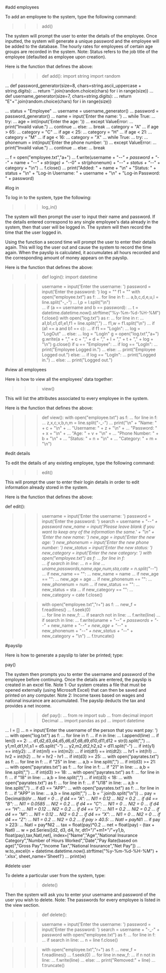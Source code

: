 #add employees

To add an employee to the system, type the following command:
>>> add()

The system will prompt the user to enter the details of the employee. Once inputted, the system will generate a
unique password and the employee will be added to the database. The hourly rates for employees of certain age groups
are recorded in the system.
Note: Status refers to the job title of the employee (defaulted as employee upon creation).

Here is the function that defines the above:

>>> def add():
>>>     import string
>>>     import random
    
...     def password_generator(size=8, chars=string.ascii_uppercase + string.digits):
...         return ''.join(random.choice(chars) for i in range(size))
...     def username_generator(size=7, chars=string.digits):
...         return "E"+''.join(random.choice(chars) for i in range(size))

...     status = "Employee"
...     username = username_generator()
...     password = password_generator()
...     name = input('Enter the name: ')
...     while True:
...         try:
...             age = int(input('Enter the age: '))
...         except ValueError:
...             print("Invaild value.")
...             continue
...         else:
...             break
...     category = "A"
...     if age > 65:
...         category = "C"
...     if age < 25:
...         category = "H"
...     if age < 21:
...         category = "M"
...     if age < 16:
...         category = "X"
...     while True:
...         try:
...             phonenum = int(input('Enter the phone number: '))
...         except ValueError:
...             print("Invaild value.")
...             continue
...         else:
...             break

...     f = open("employee.txt","a+")
...     f.write(username + "-_-" + password + "-_-" + name + "-_-" + str(age) + "-_-0" + str(phonenum) + "-_-" + status + "-_-" + category + "\n")
...     f.close()
...     print("Added: " + name + "\n" + "Status: " + status + "\n" + "Log-in Username: " + username + "\n" + "Log-in Password: " + password)


#log in

To log in to the system, type the following:

>>> log_in()

The system will then prompt the user to input their name and password. If the details entered correspond to
any single employee's data already in the system, then that user will be logged in. The system will then record the
time that the user logged in. 

Using the function a second time will prompt the user to enter their details again. 
This will log the user out and cause the system to record the time again. When the payslip is calculated, it 
accumulates all hours recorded and the corresponding amount of money appears on the payslip.

Here is the function that defines the above:

>>>def login():
>>>    import datetime
    
>>>    username = input('Enter the username: ')
>>>    password = input('Enter the password: ')
>>>    log = ""
>>>    f1 = ""
>>>    with open("employee.txt") as f:
...        for line in f:
...            a,b,c,d,e,u,l = line.split("-_-")
...            l,p = l.split("\n")                
...            if (a == username and b == password):
...                t = datetime.datetime.now().strftime("%y-%m-%d-%H-%M")
>>>    f.close()
>>>    with open("log.txt") as r:
...        for line in r:
...            a1,b1,c1,d1,e1,f1 = line.split(",") 
...            f1,w = f1.split("\n")
...            if (a1 == a and b1 == c):
...                if f1 == "LogIn":
...                    log = "LogOut"
...                else:
...                    log = "LogIn"
>>>    g = open("log.txt","a+")
>>>    g.write(a + "," + c + "," + d + "," + l + "," + t + "," + log + "\n")
>>>    g.close()
>>>    if u == "Employee":
...        if log == "LogIn":
...            print("Employee Logged in.")
...        else:
...            print("Employee Logged out.")
>>>    else:
...        if log == "LogIn":
...            print("Logged in.")
...        else:
...            print("Logged out.")





#view all employees


Here is how to view all the employees' data together:

>>> view()

This will list the attributes associated to every employee in the system.

Here is the function that defines the above:

>>>def view():
>>>    with open("employee.txt") as f:
...    for line in f:
...        z,x,c,v,b,n,m = line.split("-_-")
...        print("\n" + "Name: " + c + "\n" + 
...                 "Username: " + z + "\n" +
...                 "Password: " + x + "\n" +
...                 "Age: " + v + "\n" +
...                 "Phone Number: " + b + "\n" +
...                 "Status: " + n + "\n" +
...                 "Category: " + m + "\n")




#edit details

To edit the details of any existing employee, type the following command:

>>> edit()

This will prompt the user to enter their login details in order to edit information already stored in the 
system. 

Here is the function that defines the above:

def edit():

>>>    username = input('Enter the username: ')
>>>    password = input('Enter the password: ')
>>>    search = username + "-_-" + password
>>>    new_name = input('Please leave blank if you want to keep any of the information the same.' + "\n" + 'Enter the new name: ')
>>>    new_age = input('Enter the new age: ')
>>>    new_phonenum = input('Enter the new phone number: ')
>>>    new_status = input('Enter the new status: ')
>>>    new_category = input('Enter the new category: ')
>>>    with open("employee.txt") as f:
...        for line in f:                
...            if search in line:
...                n = line
...                uname,passwords,name,age,num,sta,cate = n.split("-_-")
...                if new_name == "":
...                    new_name = name
...                if new_age == "":
...                    new_age = age
...                if new_phonenum == "":
...                    new_phonenum = num
...                if new_status == "":
...                    new_status = sta
...                if new_category == "":
...                    new_category = cate
>>>    f.close()
 
>>>    with open("employee.txt","r+") as f:
...        new_f = f.readlines()
...        f.seek(0)        
...        for line in new_f:
...            if search not in line:
...                f.write(line)
...            if search in line:
...                f.write(uname + "-_-" + passwords + "-_-" + new_name + "-_-" + new_age + "-_-" + new_phonenum + "-_-" + new_status + "-_-" + new_category + "\n")
...        f.truncate()



#payslip

Here is how to generate a payslip to later be printed; type:

pay()

The system then prompts you to enter the username and password of the employee before continuing. Once the details
are entered, the payslip is created in an excel file.
Note 1: Our system creates a file that must be opened externally (using Microsoft Excel) that can then be saved and 
printed on any computer.
Note 2: Income taxes based on wages and national insurance are accumulated. The payslip deducts the tax and provides
a net income.



>>>def pay():
...    from re import sub
...    from decimal import Decimal
...    import pandas as pd
...    import datetime

...    l = []
...    n = input('Enter the username of the person that you want pay: ')
...    with open("log.txt") as f:
...        for line in f:
...            if n in line:
...                l.append(line)
...            if len(l) == 2:
...                d1,d2,d3,d4,d5,d6,d7,d8,d9,d10,d11,d12 = str(l).split(",")
...                y1,m1,dt1,h1,s1 = d5.split("-")
...                y2,m2,dt2,h2,s2 = d11.split("-")
...                if int(y1) == int(y2):
...                    if int(m1) == int(m2):
...                        if int(dt1) == int(dt2):
...                            hr1 = int(h1)
...                            hr2 = int(h2)
...                            hr = hr2 - hr1
...                            if int(d3) >= 25:
...                                with open("payrates.txt") as f:
...                                    for line in f:
...                                        if "25" in line:
...                                            a,b = line.split(",")
...                            if int(d3) >= 21:
...                                with open("payrates.txt") as f:
...                                    for line in f:
...                                        if "21" in line:
...                                            a,b = line.split(",")
...                            if int(d3) >= 18:
...                                with open("payrates.txt") as f:
...                                    for line in f:
...                                        if "18" in line:
...                                            a,b = line.split(",")
...                            if int(d3) < 18:
...                                with open("payrates.txt") as f:
...                                    for line in f:
...                                        if "U18" in line:
...                                            a,b = line.split(",")
...                            if d3 == "APP":
...                                with open("payrates.txt") as f:
...                                    for line in f:
...                                        if "APP" in line:
...                                            a,b = line.split(",")
...                            b = ''.join(b.split("\n"))
...                            pay = Decimal(b)*hr
...                            NatI = 0
...                            if d4 == "A":
...                                NI1 = 0.12
...                                NI2 = 0.2
...                            if d4 == "B":
...                                NI1 = 0.0585
...                                NI2 = 0.2
...                            if d4 == "C":
...                                NI1 = 0
...                                NI2 = 0
...                            if d4 == "H":
...                                NI1 = 0.12
...                                NI2 = 0.2
...                            if d4 == "J":
...                                NI1 = 0.2
...                                NI2 = 0.2
...                            if d4 == "M":
...                                NI1 = 0.12
...                                NI2 = 0.2
...                            if d4 == "X":
...                                NI1 = 0
...                                NI2 = 0
...                            if d4 == "Z":
...                                NI1 = 0.2
...                                NI2 = 0.2
...                            if pay > 40.5:
...                                NatI = pay*NI1
...                            if pay > 223:
...                                NatI = pay*NI2
...                            tax = float(pay)*0.2
...                            net = float(pay) - (tax + NatI)
...                            w = pd.Series([d2, d3, d4, hr, dt1+"/"+m1+"/"+y1,b, float(pay),tax,NatI,net], index=["Name","Age","National Insurance Category","Number of Hours Worked","Date","Pay Rate(based on age)","Gross Pay","Income Tax","National Insurance","Net Pay"])
...                            w.to_excel(n + datetime.datetime.now().strftime("%y-%m-%d-%H-%M") + '.xlsx',  sheet_name='Sheet1')
...                            print(w)


#delete user

To delete a particular user from the system, type:

>>> delete()

Then the system will ask you to enter your username and password of the user you wish to delete.
Note: The passwords for every employee is listed in the view section.

>>>def delete():

>>>    username = input('Enter the username: ')
>>>    password = input('Enter the password: ')
>>>    search = username + "-_-" + password
>>>    with open("employee.txt") as f:
...        for line in f:                
...            if search in line:
...                n = line
>>>    f.close()

>>>    with open("employee.txt","r+") as f:
...        new_f = f.readlines()
...        f.seek(0)
...        for line in new_f:
...            if n not in line:
...                f.write(line)
...            else:
...                print("Removed:" + line)
...        f.truncate()






